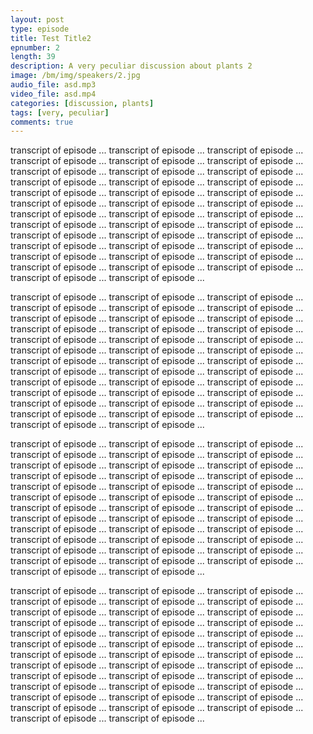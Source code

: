 ```yaml
---
layout: post
type: episode
title: Test Title2
epnumber: 2
length: 39
description: A very peculiar discussion about plants 2
image: /bm/img/speakers/2.jpg
audio_file: asd.mp3
video_file: asd.mp4
categories: [discussion, plants]
tags: [very, peculiar]
comments: true
---
```



transcript of episode ... transcript of episode ... transcript of episode ... transcript of episode ... transcript of episode ... transcript of episode ... transcript of episode ... transcript of episode ... transcript of episode ... transcript of episode ... transcript of episode ... transcript of episode ... transcript of episode ... transcript of episode ... transcript of episode ... transcript of episode ... transcript of episode ... transcript of episode ... transcript of episode ... transcript of episode ... transcript of episode ... transcript of episode ... transcript of episode ... transcript of episode ... transcript of episode ... transcript of episode ... transcript of episode ... transcript of episode ... transcript of episode ... transcript of episode ... transcript of episode ... transcript of episode ... transcript of episode ... transcript of episode ... transcript of episode ... transcript of episode ... transcript of episode ... transcript of episode ... 

transcript of episode ... transcript of episode ... transcript of episode ... transcript of episode ... transcript of episode ... transcript of episode ... transcript of episode ... transcript of episode ... transcript of episode ... transcript of episode ... transcript of episode ... transcript of episode ... transcript of episode ... transcript of episode ... transcript of episode ... transcript of episode ... transcript of episode ... transcript of episode ... transcript of episode ... transcript of episode ... transcript of episode ... transcript of episode ... transcript of episode ... transcript of episode ... transcript of episode ... transcript of episode ... transcript of episode ... transcript of episode ... transcript of episode ... transcript of episode ... transcript of episode ... transcript of episode ... transcript of episode ... transcript of episode ... transcript of episode ... transcript of episode ... transcript of episode ... transcript of episode ... 

transcript of episode ... transcript of episode ... transcript of episode ... transcript of episode ... transcript of episode ... transcript of episode ... transcript of episode ... transcript of episode ... transcript of episode ... transcript of episode ... transcript of episode ... transcript of episode ... transcript of episode ... transcript of episode ... transcript of episode ... transcript of episode ... transcript of episode ... transcript of episode ... transcript of episode ... transcript of episode ... transcript of episode ... transcript of episode ... transcript of episode ... transcript of episode ... transcript of episode ... transcript of episode ... transcript of episode ... transcript of episode ... transcript of episode ... transcript of episode ... transcript of episode ... transcript of episode ... transcript of episode ... transcript of episode ... transcript of episode ... transcript of episode ... transcript of episode ... transcript of episode ... 

transcript of episode ... transcript of episode ... transcript of episode ... transcript of episode ... transcript of episode ... transcript of episode ... transcript of episode ... transcript of episode ... transcript of episode ... transcript of episode ... transcript of episode ... transcript of episode ... transcript of episode ... transcript of episode ... transcript of episode ... transcript of episode ... transcript of episode ... transcript of episode ... transcript of episode ... transcript of episode ... transcript of episode ... transcript of episode ... transcript of episode ... transcript of episode ... transcript of episode ... transcript of episode ... transcript of episode ... transcript of episode ... transcript of episode ... transcript of episode ... transcript of episode ... transcript of episode ... transcript of episode ... transcript of episode ... transcript of episode ... transcript of episode ... transcript of episode ... transcript of episode ... 